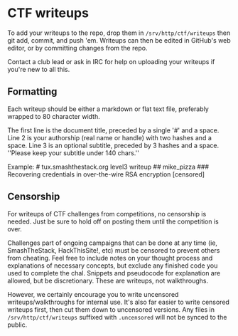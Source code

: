 # CTF writeups 
To add your writeups to the repo, drop them in `/srv/http/ctf/writeups` then 
git add, commit, and push 'em. Writeups can then be edited in GitHub's web
editor, or by committing changes from the repo. 

Contact a club lead or ask in IRC for help on uploading your writeups if you're 
new to all this.


## Formatting 
Each writeup should be either a markdown or flat text file, preferably wrapped 
to 80 character width. 

The first line is the document title, preceded by a single '#' and a space.
Line 2 is your authorship (real name or handle) with two hashes and a space.
Line 3 is an optional subtitle, preceded by 3 hashes and a space.  ''Please keep
your subtitle under 140 chars.''

Example: 
    # tux.smashthestack.org level3 writeup 
    ## mike_pizza 
    ### Recovering credentials in over-the-wire RSA encryption [censored]


## Censorship 
For writeups of CTF challenges from competitions, no censorship is needed. 
Just be sure to hold off on posting them until the competition is over.

Challenges part of ongoing campaigns that can be done at any time (ie,
SmashTheStack, HackThisSite!, etc) must be censored to prevent others from
cheating. Feel free to include notes on your thought process and explanations of
necessary concepts, but exclude any finished code you used to complete the chal.
Snippets and pseudocode for explanation are allowed, but be discretionary. These
are writeups, not walkthroughs.

However, we certainly encourage you to write uncensored writeups/walkthroughs
for internal use. It's also far easier to write censored writeups first, then
cut them down to uncensored versions. Any files in `/srv/http/ctf/writeups`
suffixed with `.uncensored` will not be synced to the public.

